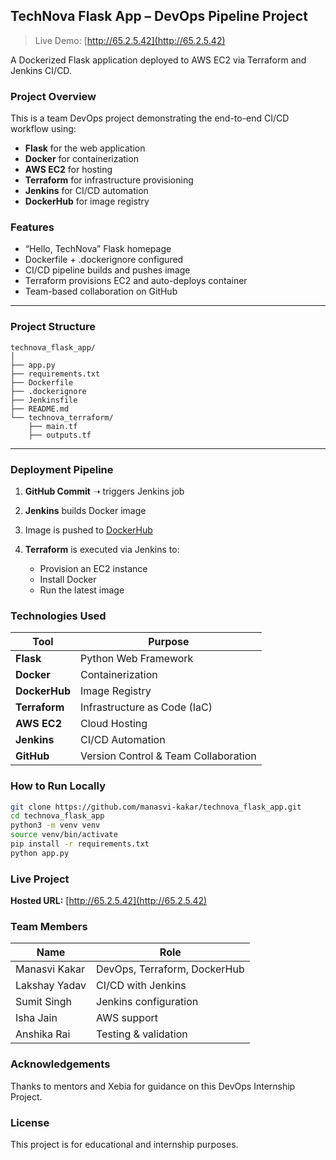 ## TechNova Flask App – DevOps Pipeline Project

>  Live Demo: [http://65.2.5.42](http://65.2.5.42)

A Dockerized Flask application deployed to AWS EC2 via Terraform and Jenkins CI/CD.

###  Project Overview

This is a team DevOps project demonstrating the end-to-end CI/CD workflow using:

*  **Flask** for the web application
*  **Docker** for containerization
*  **AWS EC2** for hosting
*  **Terraform** for infrastructure provisioning
*  **Jenkins** for CI/CD automation
*  **DockerHub** for image registry

###  Features

* “Hello, TechNova” Flask homepage
* Dockerfile + .dockerignore configured
* CI/CD pipeline builds and pushes image
* Terraform provisions EC2 and auto-deploys container
* Team-based collaboration on GitHub

---

###  Project Structure

```
technova_flask_app/
│
├── app.py                  
├── requirements.txt        
├── Dockerfile              
├── .dockerignore           
├── Jenkinsfile            
├── README.md
└── technova_terraform/     
    ├── main.tf
    ├── outputs.tf
```

---

###  Deployment Pipeline

1. **GitHub Commit** ➝ triggers Jenkins job
2. **Jenkins** builds Docker image
3. Image is pushed to [DockerHub](https://hub.docker.com/r/manasvikakar/technova_app)
4. **Terraform** is executed via Jenkins to:

   * Provision an EC2 instance
   * Install Docker
   * Run the latest image


### Technologies Used

| Tool          | Purpose                              |
| ------------- | ------------------------------------ |
| **Flask**     | Python Web Framework                 |
| **Docker**    | Containerization                     |
| **DockerHub** | Image Registry                       |
| **Terraform** | Infrastructure as Code (IaC)         |
| **AWS EC2**   | Cloud Hosting                        |
| **Jenkins**   | CI/CD Automation                     |
| **GitHub**    | Version Control & Team Collaboration |


###  How to Run Locally

```bash
git clone https://github.com/manasvi-kakar/technova_flask_app.git
cd technova_flask_app
python3 -m venv venv
source venv/bin/activate
pip install -r requirements.txt
python app.py
```

### Live Project

**Hosted URL:**
 [http://65.2.5.42](http://65.2.5.42)


###  Team Members

| Name          | Role                         |
| ------------- | ---------------------------- |
| Manasvi Kakar | DevOps, Terraform, DockerHub |
| Lakshay Yadav | CI/CD with Jenkins           |
| Sumit Singh   | Jenkins configuration        |
| Isha Jain     | AWS support                  |
| Anshika Rai   | Testing & validation         |



### Acknowledgements

Thanks to mentors and Xebia for guidance on this DevOps Internship Project.


###  License

This project is for educational and internship purposes.




